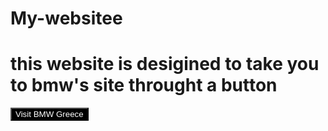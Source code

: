 # My-websitee
<html>
  <head> 
    <title> 
      hello this is my first website
    </title>
  </head>
  <body>
    <h1>this website is desigined to take you to bmw's site throught a button</h1>
     <a href="https://www.bmw.gr/el/index.html" target="new"> 
      <button style="
        background-color:black ;
        color: white ;">          
        Visit BMW Greece 
      </button> </a>

  </body>
</html>
